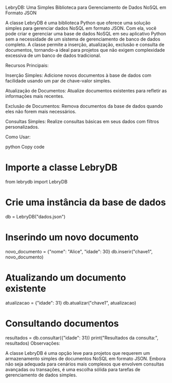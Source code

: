 LebryDB: Uma Simples Biblioteca para Gerenciamento de Dados NoSQL em Formato JSON

A classe LebryDB é uma biblioteca Python que oferece uma solução simples para gerenciar dados NoSQL em formato JSON. Com ela, você pode criar e gerenciar uma base de dados NoSQL em seu aplicativo Python sem a necessidade de um sistema de gerenciamento de banco de dados completo. A classe permite a inserção, atualização, exclusão e consulta de documentos, tornando-a ideal para projetos que não exigem complexidade excessiva de um banco de dados tradicional.

Recursos Principais:

Inserção Simples: Adicione novos documentos à base de dados com facilidade usando um par de chave-valor simples.

Atualização de Documentos: Atualize documentos existentes para refletir as informações mais recentes.

Exclusão de Documentos: Remova documentos da base de dados quando eles não forem mais necessários.

Consultas Simples: Realize consultas básicas em seus dados com filtros personalizados.

Como Usar:

python
Copy code
# Importe a classe LebryDB
from lebrydb import LebryDB

# Crie uma instância da base de dados
db = LebryDB("dados.json")

# Inserindo um novo documento
novo_documento = {"nome": "Alice", "idade": 30}
db.inserir("chave1", novo_documento)

# Atualizando um documento existente
atualizacao = {"idade": 31}
db.atualizar("chave1", atualizacao)

# Consultando documentos
resultados = db.consultar({"idade": 31})
print("Resultados da consulta:", resultados)
Observações:

A classe LebryDB é uma opção leve para projetos que requerem um armazenamento simples de documentos NoSQL em formato JSON. Embora não seja adequada para cenários mais complexos que envolvem consultas avançadas ou transações, é uma escolha sólida para tarefas de gerenciamento de dados simples.

